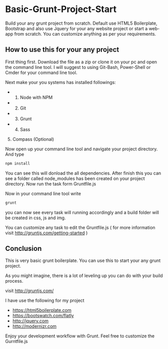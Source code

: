 # Basic-Grunt-Project-Start
Build your any grunt project from scratch. Default use HTML5 Boilerplate, Bootstrap and also use Jquery for your any website project or start a web-app from scratch. You can customize anything as per your requirements.

## How to use this for your any project
First thing first. Download the file as a zip or clone it on your pc and open the command line tool. I will suggest to using Git-Bash, Power-Shell or Cmder for your command line tool.

Next make your you systems has installed followings:
- 1. Node with NPM
- 2. Git
- 3. Grunt
- 4. Sass
5. Compass (Optional)

Now open up your command line tool and navigate your project directory. And type
```JavaScript
npm install
```
You can see this will donload the all dependencies. After finish this you can see a folder called node_modules has been created on your project directory. Now run the task form Gruntfile.js

Now in your command line tool write
```JavaScript
grunt
```
you can now see every task will running accordingly and a build folder will be created in css, js and img.

You can customize any task to edit the Gruntfile.js ( for more information visit http://gruntjs.com/getting-started )

## Conclusion
This is very basic grunt boilerplate. You can use this to start your any grunt project. 

As you might imagine, there is a lot of leveling up you can do with your build process.

visit http://gruntjs.com/

I have use the following for my project
- https://html5boilerplate.com
- https://bootswatch.com/flatly
- http://jquery.com
- http://modernizr.com

Enjoy your development workflow with Grunt. Feel free to customize the Gurntfile.js





